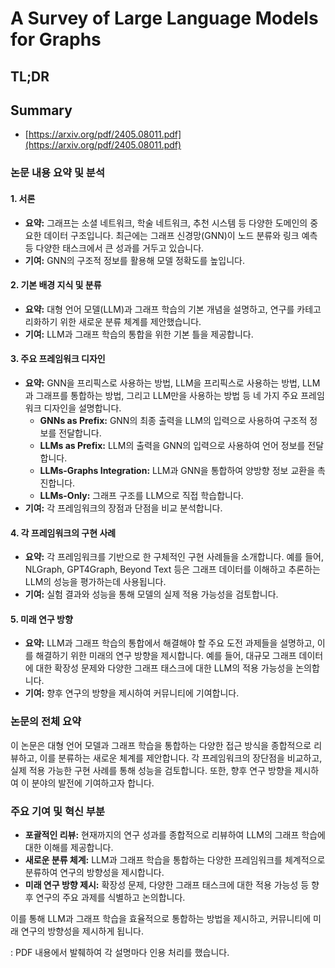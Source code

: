 # A Survey of Large Language Models for Graphs
## TL;DR
## Summary
- [https://arxiv.org/pdf/2405.08011.pdf](https://arxiv.org/pdf/2405.08011.pdf)

### 논문 내용 요약 및 분석

#### 1. 서론
- **요약:** 그래프는 소셜 네트워크, 학술 네트워크, 추천 시스템 등 다양한 도메인의 중요한 데이터 구조입니다. 최근에는 그래프 신경망(GNN)이 노드 분류와 링크 예측 등 다양한 태스크에서 큰 성과를 거두고 있습니다.
- **기여:** GNN의 구조적 정보를 활용해 모델 정확도를 높입니다.

#### 2. 기본 배경 지식 및 분류
- **요약:** 대형 언어 모델(LLM)과 그래프 학습의 기본 개념을 설명하고, 연구를 카테고리화하기 위한 새로운 분류 체계를 제안했습니다.
- **기여:** LLM과 그래프 학습의 통합을 위한 기본 틀을 제공합니다.

#### 3. 주요 프레임워크 디자인
- **요약:** GNN을 프리픽스로 사용하는 방법, LLM을 프리픽스로 사용하는 방법, LLM과 그래프를 통합하는 방법, 그리고 LLM만을 사용하는 방법 등 네 가지 주요 프레임워크 디자인을 설명합니다.
  - **GNNs as Prefix:** GNN의 최종 출력을 LLM의 입력으로 사용하여 구조적 정보를 전달합니다.
  - **LLMs as Prefix:** LLM의 출력을 GNN의 입력으로 사용하여 언어 정보를 전달합니다.
  - **LLMs-Graphs Integration:** LLM과 GNN을 통합하여 양방향 정보 교환을 촉진합니다.
  - **LLMs-Only:** 그래프 구조를 LLM으로 직접 학습합니다.
- **기여:** 각 프레임워크의 장점과 단점을 비교 분석합니다.

#### 4. 각 프레임워크의 구현 사례
- **요약:** 각 프레임워크를 기반으로 한 구체적인 구현 사례들을 소개합니다. 예를 들어, NLGraph, GPT4Graph, Beyond Text 등은 그래프 데이터를 이해하고 추론하는 LLM의 성능을 평가하는데 사용됩니다.
- **기여:** 실험 결과와 성능을 통해 모델의 실제 적용 가능성을 검토합니다.

#### 5. 미래 연구 방향
- **요약:** LLM과 그래프 학습의 통합에서 해결해야 할 주요 도전 과제들을 설명하고, 이를 해결하기 위한 미래의 연구 방향을 제시합니다. 예를 들어, 대규모 그래프 데이터에 대한 확장성 문제와 다양한 그래프 태스크에 대한 LLM의 적용 가능성을 논의합니다.
- **기여:** 향후 연구의 방향을 제시하여 커뮤니티에 기여합니다.

### 논문의 전체 요약
이 논문은 대형 언어 모델과 그래프 학습을 통합하는 다양한 접근 방식을 종합적으로 리뷰하고, 이를 분류하는 새로운 체계를 제안합니다. 각 프레임워크의 장단점을 비교하고, 실제 적용 가능한 구현 사례를 통해 성능을 검토합니다. 또한, 향후 연구 방향을 제시하여 이 분야의 발전에 기여하고자 합니다.

### 주요 기여 및 혁신 부분
- **포괄적인 리뷰:** 현재까지의 연구 성과를 종합적으로 리뷰하여 LLM의 그래프 학습에 대한 이해를 제공합니다.
- **새로운 분류 체계:** LLM과 그래프 학습을 통합하는 다양한 프레임워크를 체계적으로 분류하여 연구의 방향성을 제시합니다.
- **미래 연구 방향 제시:** 확장성 문제, 다양한 그래프 태스크에 대한 적용 가능성 등 향후 연구의 주요 과제를 식별하고 논의합니다.

이를 통해 LLM과 그래프 학습을 효율적으로 통합하는 방법을 제시하고, 커뮤니티에 미래 연구의 방향성을 제시하게 됩니다.

 : PDF 내용에서 발췌하여 각 설명마다 인용 처리를 했습니다.